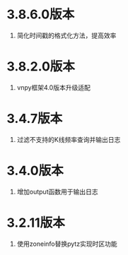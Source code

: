 # 3.8.6.0版本

1. 简化时间戳的格式化方法，提高效率

# 3.8.2.0版本

1. vnpy框架4.0版本升级适配

# 3.4.7版本

1. 过滤不支持的K线频率查询并输出日志

# 3.4.0版本
1. 增加output函数用于输出日志

# 3.2.11版本

1. 使用zoneinfo替换pytz实现时区功能
